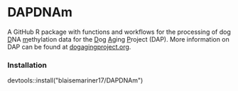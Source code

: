 # DAPDNAm
A GitHub R package with functions and workflows for the processing of dog <ins>D</ins>NA <ins>m</ins>ethylation data for the <ins>D</ins>og <ins>A</ins>ging <ins>P</ins>roject (DAP). More information on DAP can be found at <ins>dogagingproject.org</ins>.

### Installation

devtools::install("blaisemariner17/DAPDNAm")


